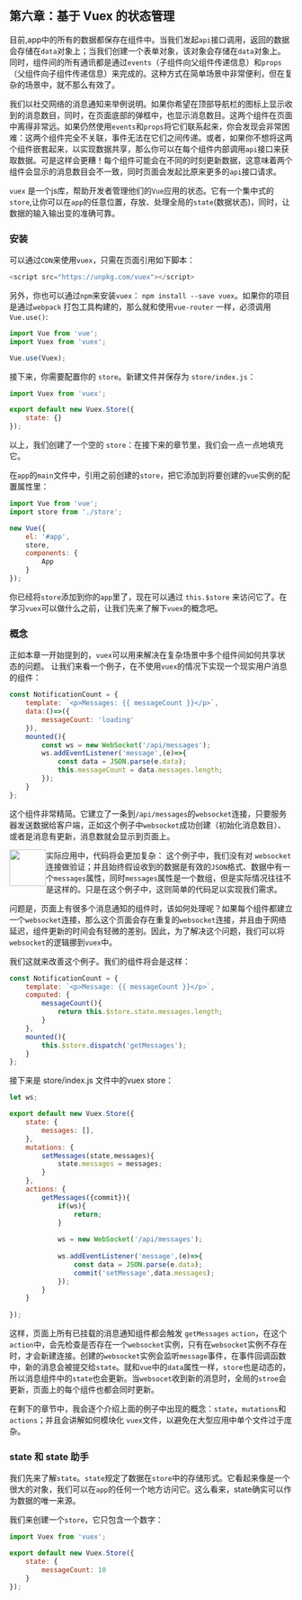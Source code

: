 ## 第六章：基于 Vuex 的状态管理
目前,app中的所有的数据都保存在组件中。当我们发起`api`接口调用，返回的数据会存储在`data`对象上；当我们创建一个表单对象，该对象会存储在`data`对象上。同时，组件间的所有通讯都是通过`events`（子组件向父组件传递信息）和`props`（父组件向子组件传递信息）来完成的。这种方式在简单场景中非常便利，但在复杂的场景中，就不那么有效了。

我们以社交网络的消息通知来举例说明。如果你希望在顶部导航栏的图标上显示收到的消息数目，同时，在页面底部的弹框中，也显示消息数目。这两个组件在页面中离得非常远。如果仍然使用`events`和`props`将它们联系起来，你会发现会非常困难：这两个组件完全不关联，事件无法在它们之间传递。或者，如果你不想将这两个组件嵌套起来，以实现数据共享，那么你可以在每个组件内部调用`api`接口来获取数据。可是这样会更糟！每个组件可能会在不同的时刻更新数据，这意味着两个组件会显示的消息数目会不一致，同时页面会发起比原来更多的`api`接口请求。

`vuex` 是一个js库，帮助开发者管理他们的`Vue`应用的状态。它有一个集中式的`store`,让你可以在`app`的任意位置，存放、处理全局的`state`(数据状态)，同时，让数据的输入输出变的准确可靠。

### 安装
可以通过`CDN`来使用`vuex`，只需在页面引用如下脚本：

```javascript
<script src="https://unpkg.com/vuex"></script>
```

另外，你也可以通过`npm`来安装`vuex`： `npm install --save vuex`。如果你的项目是通过`webpack` 打包工具构建的，那么就和使用`vue-router` 一样，必须调用`Vue.use()`:

```javascript
import Vue from 'vue';
import Vuex from 'vuex';

Vue.use(Vuex);

```
接下来，你需要配置你的 `store`。新建文件并保存为 `store/index.js`：

```javascript
import Vuex from 'vuex';

export default new Vuex.Store({
	state: {}
});
```

以上，我们创建了一个空的 `store`：在接下来的章节里，我们会一点一点地填充它。

在`app`的`main`文件中，引用之前创建的`store`，把它添加到将要创建的`vue`实例的配置属性里：

```javascript
import Vue from 'vue';
import store from './store';

new Vue({
	el: '#app',
	store,
	components: {
		App
	}
});
```

你已经将`store`添加到你的`app`里了，现在可以通过 `this.$store` 来访问它了。在学习`vuex`可以做什么之前，让我们先来了解下`vuex`的概念吧。

### 概念
正如本章一开始提到的，`vuex`可以用来解决在复杂场景中多个组件间如何共享状态的问题。
让我们来看一个例子，在不使用`vuex`的情况下实现一个现实用户消息的组件：

```javascript
const NotificationCount = {
	template: `<p>Messages: {{ messageCount }}</p>`,
	data:()=>({
		messageCount: 'loading'
	}),
	mounted(){
		const ws = new WebSocket('/api/messages');
		ws.addEventListener('message',(e)=>{
			const data = JSON.parse(e.data);
			this.messageCount = data.messages.length;
		});
	}
};

```

这个组件非常精简。它建立了一条到`/api/messages`的`websocket`连接，只要服务器发送数据给客户端，正如这个例子中`websocket`成功创建（初始化消息数目）、或者是消息有更新，消息数就会显示到页面上。



<img src="./images/c_6_1.jpg" style="height: 65px;float: left;">

实际应用中，代码将会更加复杂： 这个例子中，我们没有对 `websocket`连接做验证；并且始终假设收到的数据是有效的`JSON`格式、数据中有一个`messages`属性，同时`messages`属性是一个数组，但是实际情况往往不是这样的。只是在这个例子中，这则简单的代码足以实现我们需求。

问题是，页面上有很多个消息通知的组件时，该如何处理呢？如果每个组件都建立一个`websocket`连接，那么这个页面会存在重复的`websocket`连接，并且由于网络延迟，组件更新的时间会有轻微的差别。因此，为了解决这个问题，我们可以将`websocket`的逻辑挪到`vuex`中。

我们这就来改善这个例子。我们的组件将会是这样：

```javascript
const NotificationCount = {
	template: `<p>Message: {{ messageCount }}</p>`,
	computed: {
		messageCount(){
			return this.$store.state.messages.length;
		}
	},
	mounted(){
		this.$store.dispatch('getMessages');
	}
};
```

接下来是 store/index.js 文件中的vuex store：

```javascript
let ws;

export default new Vuex.Store({
	state: {
		messages: [],
	},
	mutations: {
		setMessages(state,messages){
			state.messages = messages;
		}
	},
	actions: {
		getMessages({commit}){
			if(ws){
				return;
			}
			
			ws = new WebSocket('/api/messages');
			
			ws.addEventListener('message',(e)=>{
				const data = JSON.parse(e.data);
				commit('setMessage',data.messages);
			});
		}
	}
	
});

```

这样，页面上所有已挂载的消息通知组件都会触发 `getMessages` `action`，在这个`action`中，会先检查是否存在一个`websocket`实例，只有在`websocket`实例不存在时，才会新建连接。创建的`websocket`实例会监听`message`事件，在事件回调函数中，新的消息会被提交给`state`。就和`vue`中的`data`属性一样，`store`也是动态的，所以消息组件中的`state`也会更新。当`websocet`收到新的消息时，全局的`stroe`会更新，页面上的每个组件也都会同时更新。

在剩下的章节中，我会逐个介绍上面的例子中出现的概念：`state`，`mutations`和`actions`；并且会讲解如何模块化 `vuex`文件，以避免在大型应用中单个文件过于庞杂。

### state 和 state 助手
我们先来了解`state`。`state`规定了数据在`store`中的存储形式。它看起来像是一个很大的对象，我们可以在`app`的任何一个地方访问它。这么看来，state确实可以作为数据的唯一来源。

我们来创建一个`store`，它只包含一个数字：

```javascript
import Vuex from 'vuex';

export default new Vuex.Store({
	state: {
		messageCount: 10
	}
});

```





